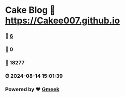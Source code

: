 # Cake Blog :link: https://Cakee007.github.io 
### :page_facing_up: [6](https://Cakee007.github.io/tag.html) 
### :speech_balloon: 0 
### :hibiscus: 18277 
### :alarm_clock: 2024-08-14 15:01:39 
### Powered by :heart: [Gmeek](https://github.com/Meekdai/Gmeek)
